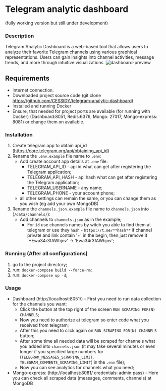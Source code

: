 # Telegram analytic dashboard 
(fully working version but still under development)

### **Description**

Telegram Analytic Dashboard is a web-based tool that allows users to analyze their favorite Telegram channels using various graphical representations. Users can gain insights into channel activities, message trends, and more through intuitive visualizations.
![dashboard-preview](https://github.com/CESSIDY/telegram-analytic-dashboard/assets/33484684/9c02a4e4-7ef2-40aa-831c-082c1ec2cf70)



## **Requirements**
- Internet connection.
- Downloaded project source code (git clone https://github.com/CESSIDY/telegram-analytic-dashboard)
- Installed and running Docker
- Ensure, that needed for project ports are available (for running with Docker) (Dashboard:8051, Redis:6379, Mongo: 27017, Mongo-express: 8081) or change them on available.

### **Installation**
1. Create telegram app to obtain api_id (https://core.telegram.org/api/obtaining_api_id)
2. Rename the `.env.example` file name to `.env`:
   - Add create account app details at `.env` file:
     - TELEGRAM_API_ID - api id what can get after registering the Telegram application;
     - TELEGRAM_API_HASH - api hash what can get after registering the Telegram application;
     - TELEGRAM_USERNAME - any name;
     - TELEGRAM_PHONE - your account phone;
   - all other settings can remain the same, or you can change them as you wish (eg add your own MongoDB)  
3. Rename the `channels.json.example` file name to `channels.json` into (`/data/channels/`):
    - Add channels to `channels.json` as in the example;
      - For `id` use channels names by witch you able to find them at telegram or use they `hash` - `https://t.me/**hash**` if channel private and link contain '+' in the begin, then just remove it '+Ewa34r3fAWhjnv' -> 'Ewa34r3fAWhjnv';


### **Running (After all configurations)**
  1. go to the project directory;
  2. run: `docker-compose build --force-rm`;
  3. run: `docker-compose up -d`;

### **Usage**
  - Dashboard (http://localhost:8051/) - First you need to run data collection for the channels you want:
    - Click the button at the top right of the screen `RUN SCRAPING FOR(N) CHANNELS`;
    - Now you need to authorize at telegram so enter code what you received from telegram;
    - After this you need to click again on `RUN SCRAPING FOR(N) CHANNELS` button;
    - After some time all needed data will be scraped for channels what you added into `channels.json` (it may take several minutes or even longer if you specified large numbers for (`TELEGRAM_MESSAGES_SCRAPING_LIMIT`, `TELEGRAM_COMMENTS_SCRAPING_LIMIT`) in the `.env` file);
    - Now you can see analytics for channels what you need;
  - Mongo-express: (http://localhost:8081/ credentials: admin:pass) - Here you can check all scraped data (messages, comments, channels) at MongoDB
